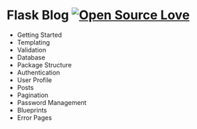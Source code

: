 # Flask Blog  [![Open Source Love](https://badges.frapsoft.com/os/v1/open-source.svg?v=103)](https://github.com/ellerbrock/open-source-badges/)

* Getting Started
* Templating
* Validation
* Database
* Package Structure
* Authentication
* User Profile
* Posts
* Pagination
* Password Management
* Blueprints
* Error Pages

